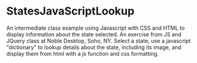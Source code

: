 # StatesJavaScriptLookup
An intermediate class example using Javascript with CSS and HTML to display information about the state selected.
An exercise from JS and JQuery class at Noble Desktop, Soho, NY.   Select a state, use a javascript "dictionary" to 
lookup details about the state, including its image, and display them from html with a js function and css formatting.
